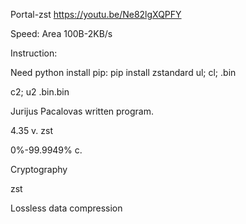 Portal-zst
https://youtu.be/Ne82lgXQPFY

Speed: Area 100B-2KB/s

Instruction:

Need python
install pip: pip install zstandard
ul; cl; .bin

c2; u2 .bin.bin

Jurijus Pacalovas written program.

4.35 v. zst

0%-99.9949% c.

Cryptography

zst

Lossless data compression
